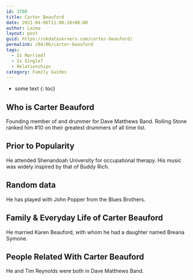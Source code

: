 ```yaml
---
id: 3708
title: Carter Beauford
date: 2021-04-06T11:00:18+00:00
author: Laima
layout: post
guid: https://ukdataservers.com/carter-beauford/
permalink: /04/06/carter-beauford
tags:
  - Is Married?
  - Is Single?
  - Relationships
category: Family Guides
---
```


* some text
{: toc}


## Who is Carter Beauford
                  
                  
                  
Founding member of and drummer for Dave Matthews Band. Rolling Stone ranked him #10 on their greatest drummers of all time list.
                  
              
            
              
            
                
                
                
## Prior to Popularity
                  
                  
                  
He attended Shenandoah University for occupational therapy. His music was widely inspired by that of Buddy Rich.
                  
              
            
              
            
                
                
                
## Random data
                  
                  
                  
He has played with John Popper from the Blues Brothers.
                  
              
            
              
            
                
                
                
## Family & Everyday Life of Carter Beauford
                  
                  
                  
He married Karen Beauford, with whom he had a daughter named Breana Symone.
                  
              
            
              
            
                
                
                
## People Related With Carter Beauford
                  
                  
                  
He and Tim Reynolds were both in Dave Matthews Band.
                  
              
            
              
            
                
              
            
              
              
            
            
              
            
          
          
          